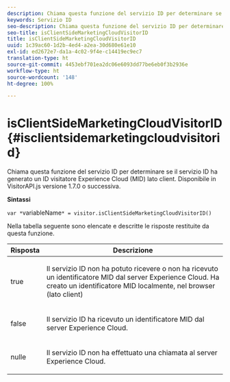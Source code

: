 ```yaml
---
description: Chiama questa funzione del servizio ID per determinare se il servizio ID ha generato un ID visitatore Experience Cloud (MID) lato client. Disponibile in VisitorAPI.js versione 1.7.0 o successiva.
keywords: Servizio ID
seo-description: Chiama questa funzione del servizio ID per determinare se il servizio ID ha generato un ID visitatore Experience Cloud (MID) lato client. Disponibile in VisitorAPI.js versione 1.7.0 o successiva.
seo-title: isClientSideMarketingCloudVisitorID
title: isClientSideMarketingCloudVisitorID
uuid: 1c39ac60-1d2b-4ed4-a2ea-30d680e61e10
exl-id: ed2672e7-da1a-4c02-9f4e-c14419ec9ec7
translation-type: ht
source-git-commit: 4453ebf701ea2dc06e6093dd77be6eb0f3b2936e
workflow-type: ht
source-wordcount: '148'
ht-degree: 100%

---
```


# isClientSideMarketingCloudVisitorID {#isclientsidemarketingcloudvisitorid}

Chiama questa funzione del servizio ID per determinare se il servizio ID ha generato un ID visitatore Experience Cloud (MID) lato client. Disponibile in VisitorAPI.js versione 1.7.0 o successiva.

**Sintassi**

`var *`variableName`* = visitor.isClientSideMarketingCloudVisitorID()`

Nella tabella seguente sono elencate e descritte le risposte restituite da questa funzione.

<table id="table_5D08A5DD6FD04F94818B0E8B790D3136"> 
 <thead> 
  <tr> 
   <th colname="col1" class="entry"> Risposta </th> 
   <th colname="col2" class="entry"> Descrizione </th> 
  </tr> 
 </thead>
 <tbody> 
  <tr> 
   <td colname="col1"> <p> <span class="codeph"> true</span> </p> </td> 
   <td colname="col2"> <p>Il servizio ID non ha potuto ricevere o non ha ricevuto un identificatore MID dal server <span class="keyword">Experience Cloud</span>. Ha creato un identificatore MID localmente, nel browser (lato client) </p> </td> 
  </tr> 
  <tr> 
   <td colname="col1"> <p> <span class="codeph"> false</span> </p> </td> 
   <td colname="col2"> <p>Il servizio ID ha ricevuto un identificatore MID dal server <span class="keyword">Experience Cloud</span>. </p> </td> 
  </tr> 
  <tr> 
   <td colname="col1"> <p> <span class="codeph"> nulle</span> </p> </td> 
   <td colname="col2"> <p>Il servizio ID non ha effettuato una chiamata al server <span class="keyword">Experience Cloud</span>. </p> </td> 
  </tr> 
 </tbody> 
</table>
